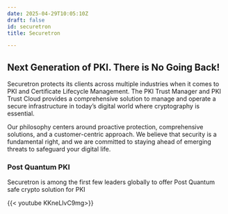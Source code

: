 ```yaml
---
date: 2025-04-29T10:05:10Z
draft: false
id: securetron
title: Securetron

---
```


## Next Generation of PKI. There is No Going Back!

Securetron protects its clients across multiple industries when it comes to PKI and Certificate Lifecycle Management. The PKI Trust Manager and PKI Trust Cloud provides a comprehensive solution to manage and operate a secure infrastructure in today’s digital world where cryptography is essential.

Our philosophy centers around proactive protection, comprehensive solutions, and a customer-centric approach. We believe that security is a fundamental right, and we are committed to staying ahead of emerging threats to safeguard your digital life.

### Post Quantum PKI
Securetron is among the first few leaders globally to offer Post Quantum safe crypto solution for PKI

{{< youtube KKneLlvC9mg>}}
